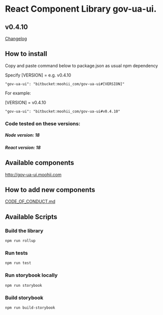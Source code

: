 # React Component Library gov-ua-ui. 

## v0.4.10
[Changelog](Changelog.md)

## How to install

Copy and paste command below to package.json as usual npm dependency

Specify [VERSION] = e.g. v0.4.10
```
"gov-ua-ui": "bitbucket:moohii_com/gov-ua-ui#[VERSION]"
```

For example:

[VERSION] = v0.4.10

```
"gov-ua-ui": "bitbucket:moohii_com/gov-ua-ui#v0.4.10"
```

### Code tested on these versions:

##### Node version: 18

##### React version: 18 

## Available components

http://gov-ua-ui.moohii.com

## How to add new components

[CODE_OF_CONDUCT.md](CODE_OF_CONDUCT.md)

## Available Scripts

### Build the library

```
npm run rollup
```

### Run tests

```
npm run test
```

### Run storybook locally

```
npm run storybook
```

### Build storybook

```
npm run build-storybook
```
